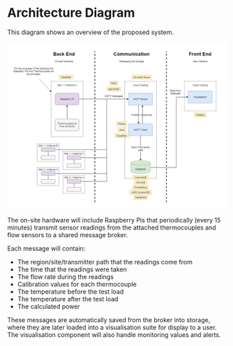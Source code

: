 # Architecture Diagram
This diagram shows an overview of the proposed system.

![Architecture Diagram](architecture_diagram.png)

The on-site hardware will include Raspberry Pis that periodically (every 15 minutes) transmit sensor readings from the attached thermocouples and flow sensors to a shared message broker.

Each message will contain:
- The region/site/transmitter path that the readings come from 
- The time that the readings were taken
- The flow rate during the readings
- Calibration values for each thermocouple
- The temperature before the test load
- The temperature after the test load
- The calculated power

These messages are automatically saved from the broker into storage, where they are later loaded into a visualisation suite for display to a user. The visualisation component will also handle monitoring values and alerts. 
